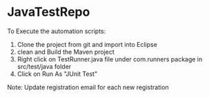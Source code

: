 # JavaTestRepo
To Execute the automation scripts:

1. Clone the project from git and import into Eclipse
2. clean and Build the Maven project
3. Right click on TestRunner.java file under com.runners package in src/test/java folder
4. Click on Run As "JUnit Test"

Note: Update registration email for each new registration
